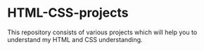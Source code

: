 # HTML-CSS-projects
This repository consists of various projects which will help you to understand my HTML and CSS understanding.
